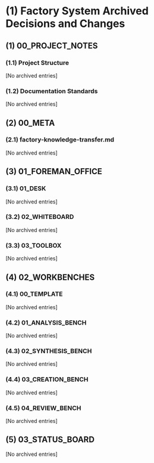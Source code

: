 # (1) Factory System Archived Decisions and Changes

## (1) 00_PROJECT_NOTES

### (1.1) Project Structure

[No archived entries]

### (1.2) Documentation Standards

[No archived entries]

## (2) 00_META

### (2.1) factory-knowledge-transfer.md

[No archived entries]

## (3) 01_FOREMAN_OFFICE

### (3.1) 01_DESK

[No archived entries]

### (3.2) 02_WHITEBOARD

[No archived entries]

### (3.3) 03_TOOLBOX

[No archived entries]

## (4) 02_WORKBENCHES

### (4.1) 00_TEMPLATE

[No archived entries]

### (4.2) 01_ANALYSIS_BENCH

[No archived entries]

### (4.3) 02_SYNTHESIS_BENCH

[No archived entries]

### (4.4) 03_CREATION_BENCH

[No archived entries]

### (4.5) 04_REVIEW_BENCH

[No archived entries]

## (5) 03_STATUS_BOARD

[No archived entries]
